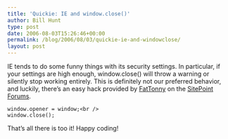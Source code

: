 ```yaml
---
title: 'Quickie: IE and window.close()'
author: Bill Hunt
type: post
date: 2006-08-03T15:26:46+00:00
permalink: /blog/2006/08/03/quickie-ie-and-windowclose/
layout: post
---
```

IE tends to do some funny things with its security settings. In particular, if your settings are high enough, window.close() will throw a warning or silently stop working entirely. This is definitely not our preferred behavior, and luckily, there’s an easy hack provided by [FatTonny][1] on the <a href="http://www.sitepoint.com/forums/showthread.php?p=1997379#post1997379" target="_blank">SitePoint Forums</a>.

<code class="codeblock">window.opener = window;&lt;br />
window.close();</code>

That’s all there is too it! Happy coding!

 [1]: http://www.sitepoint.com/forums/member.php?u=40947